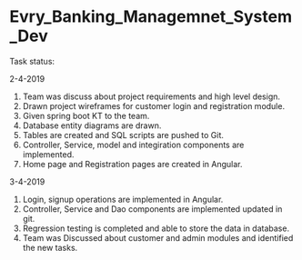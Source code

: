 # Evry_Banking_Managemnet_System_Dev

Task status:

2-4-2019

1) Team was discuss about project requirements and high level design.
2) Drawn project wireframes for customer login and registration module.
3) Given spring boot KT to the team.
4) Database entity diagrams are drawn.
5) Tables are created and SQL scripts are pushed to Git.
6) Controller, Service, model and integiration components are implemented.
7) Home page and Registration pages are created in Angular.

3-4-2019

1) Login, signup operations are implemented in Angular.
2) Controller, Service and Dao components are implemented updated in git.
3) Regression testing is completed and able to store the data in database.
4) Team was Discussed about customer and admin modules and identified the new tasks.

